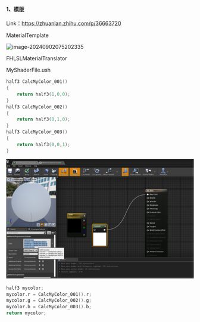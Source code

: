 



#### 1、模版

Link：https://zhuanlan.zhihu.com/p/36663720

MaterialTemplate

![image-20240902075202335](C:/Users/tyz/AppData/Roaming/Typora/typora-user-images/image-20240902075202335.png)

FHLSLMaterialTranslator



MyShaderFile.ush

```c++
half3 CalcMyColor_001()
{
	return half3(1,0,0);
}
half3 CalcMyColor_002()
{
	return half3(0,1,0);
}
half3 CalcMyColor_003()
{
	return half3(0,0,1);
}
```



![image-20240902080520467](./assets/image-20240902080520467.png)

```c++
half3 mycolor;
mycolor.r = CalcMyColor_001().r;
mycolor.g = CalcMyColor_002().g;
mycolor.b = CalcMyColor_003().b;
return mycolor;
```

